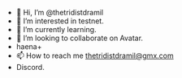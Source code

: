 - 👋 Hi, I’m @thetridistdramil
- 👀 I’m interested in testnet.
- 🌱 I’m currently learning.
- 💞️ I’m looking to collaborate on Avatar.
- haena+
- 📫 How to reach me thetridistdramil@gmx.com
- Discord.
